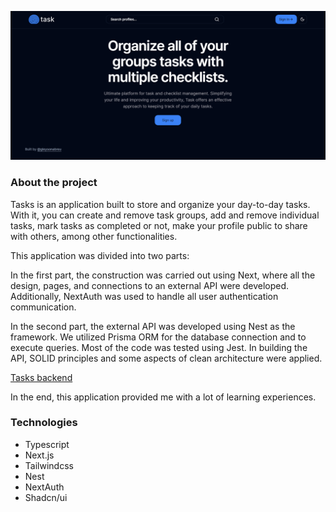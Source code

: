 ![img](https://raw.githubusercontent.com/gleysonabreu/ota/main/imgs/tasks.png)

### About the project

Tasks is an application built to store and organize your day-to-day tasks. With it, you can create and remove task groups, add and remove individual tasks, mark tasks as completed or not, make your profile public to share with others, among other functionalities.

This application was divided into two parts:

In the first part, the construction was carried out using Next, where all the design, pages, and connections to an external API were developed. Additionally, NextAuth was used to handle all user authentication communication.

In the second part, the external API was developed using Nest as the framework. We utilized Prisma ORM for the database connection and to execute queries. Most of the code was tested using Jest. In building the API, SOLID principles and some aspects of clean architecture were applied.

[Tasks backend](https://github.com/gleysonabreu/to-do)

In the end, this application provided me with a lot of learning experiences.

### Technologies

- Typescript
- Next.js
- Tailwindcss
- Nest
- NextAuth
- Shadcn/ui
